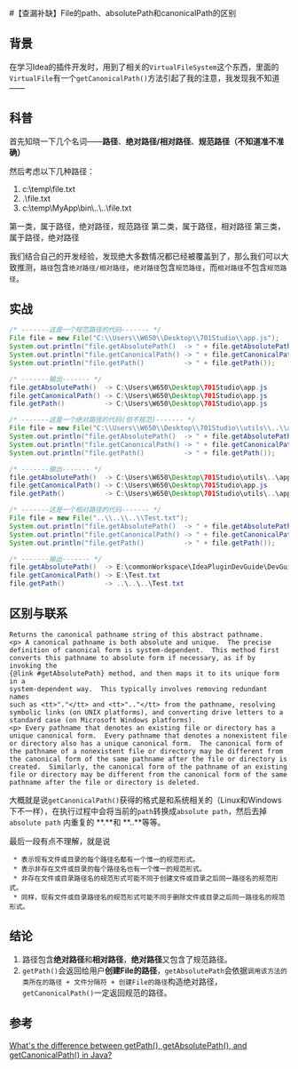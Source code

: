 #【查漏补缺】File的path、absolutePath和canonicalPath的区别

## 背景
在学习Idea的插件开发时，用到了相关的`VirtualFileSystem`这个东西，里面的`VirtualFile`有一个`getCanonicalPath()`方法引起了我的注意，我发现我不知道——


## 科普
首先知晓一下几个名词——**路径**、**绝对路径/相对路径**、**规范路径（不知道准不准确）**

然后考虑以下几种路径：

1. c:\temp\file.txt
2. .\file.txt
3. c:\temp\MyApp\bin\\..\\..\file.txt

第一类，属于路径，绝对路径，规范路径
第二类，属于路径，相对路径
第三类，属于路径，绝对路径

我们结合自己的开发经验，发现绝大多数情况都已经被覆盖到了，那么我们可以大致推测，`路径`包含`绝对路径/相对路径`，`绝对路径`包含`规范路径`，而`相对路径`不包含`规范路径`。

## 实战
```java
/* -------这是一个规范路径的代码------- */
File file = new File("C:\\Users\\W650\\Desktop\\701Studio\\app.js");
System.out.println("file.getAbsolutePath()  -> " + file.getAbsolutePath());
System.out.println("file.getCanonicalPath() -> " + file.getCanonicalPath());
System.out.println("file.getPath()          -> " + file.getPath());

/* -------输出------- */
file.getAbsolutePath()  -> C:\Users\W650\Desktop\701Studio\app.js
file.getCanonicalPath() -> C:\Users\W650\Desktop\701Studio\app.js
file.getPath()          -> C:\Users\W650\Desktop\701Studio\app.js
```

```java
/* -------这是一个绝对路径的代码(但不规范)------- */
File file = new File("C:\\Users\\W650\\Desktop\\701Studio\\utils\\..\\app.js");
System.out.println("file.getAbsolutePath()  -> " + file.getAbsolutePath());
System.out.println("file.getCanonicalPath() -> " + file.getCanonicalPath());
System.out.println("file.getPath()          -> " + file.getPath());

/* -------输出------- */
file.getAbsolutePath()  -> C:\Users\W650\Desktop\701Studio\utils\..\app.js
file.getCanonicalPath() -> C:\Users\W650\Desktop\701Studio\app.js
file.getPath()          -> C:\Users\W650\Desktop\701Studio\utils\..\app.js
```

```java
/* -------这是一个相对路径的代码------- */
File file = new File("..\\..\\..\\Test.txt");
System.out.println("file.getAbsolutePath()  -> " + file.getAbsolutePath());
System.out.println("file.getCanonicalPath() -> " + file.getCanonicalPath());
System.out.println("file.getPath()          -> " + file.getPath());

/* -------输出------- */
file.getAbsolutePath()  -> E:\commonWorkspace\IdeaPluginDevGuide\DevGuide-VirtualFileSystem\..\..\..\Test.txt
file.getCanonicalPath() -> E:\Test.txt
file.getPath()          -> ..\..\..\Test.txt
```

## 区别与联系
```
Returns the canonical pathname string of this abstract pathname.
<p> A canonical pathname is both absolute and unique.  The precise
definition of canonical form is system-dependent.  This method first
converts this pathname to absolute form if necessary, as if by invoking the
{@link #getAbsolutePath} method, and then maps it to its unique form in a
system-dependent way.  This typically involves removing redundant names
such as <tt>"."</tt> and <tt>".."</tt> from the pathname, resolving
symbolic links (on UNIX platforms), and converting drive letters to a
standard case (on Microsoft Windows platforms).
<p> Every pathname that denotes an existing file or directory has a
unique canonical form.  Every pathname that denotes a nonexistent file
or directory also has a unique canonical form.  The canonical form of
the pathname of a nonexistent file or directory may be different from
the canonical form of the same pathname after the file or directory is
created.  Similarly, the canonical form of the pathname of an existing
file or directory may be different from the canonical form of the same
pathname after the file or directory is deleted.
```
大概就是说`getCanonicalPath()`获得的格式是和系统相关的（Linux和Windows下不一样），在执行过程中会将当前的`path`转换成`absolute path`，然后去掉`absolute path` 内重复的 **.**和 **..**等等。

最后一段有点不理解，就是说

     * 表示现有文件或目录的每个路径名都有一个惟一的规范形式。
     * 表示非存在文件或目录的每个路径名也有一个惟一的规范形式。
     * 非存在文件或目录路径名的规范形式可能不同于创建文件或目录之后同一路径名的规范形式。
     * 同样，现有文件或目录路径名的规范形式可能不同于删除文件或目录之后同一路径名的规范形式。 


## 结论
1. 路径包含**绝对路径**和**相对路径**，**绝对路径**又包含了规范路径。
2. `getPath()`会返回给用户**创建File的路径**，`getAbsolutePath`会依据`调用该方法的类所在的路径 + 文件分隔符 + 创建File的路径`构造绝对路径，`getCanonicalPath()`一定返回规范的路径。

## 参考

 [What's the difference between getPath(), getAbsolutePath(), and getCanonicalPath() in Java?
](https://stackoverflow.com/questions/1099300/whats-the-difference-between-getpath-getabsolutepath-and-getcanonicalpath)